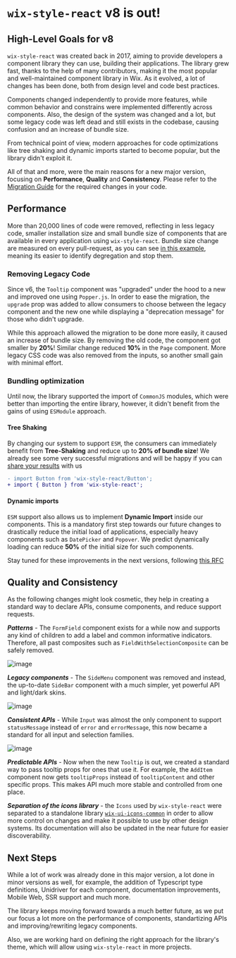 # `wix-style-react` v8 is out!

## High-Level Goals for v8
`wix-style-react` was created back in 2017, aiming to provide developers a component library they can use, building their applications. The library grew fast, thanks to the help of many contributors, making it the most popular and well-maintained component library in Wix. As it evolved, a lot of changes has been done, both from design level and code best practices.

Components changed independently to provide more features, while common behavior and constrains were implemented differently across components. Also, the design of the system was changed and a lot, but some legacy code was left dead and still exists in the codebase, causing confusion and an increase of bundle size.

From technical point of view, modern approaches for code optimizations like tree shaking and dynamic imports started to become popular, but the library didn't exploit it.

All of that and more, were the main reasons for a new major version, focusing on **Performance**, **Quality** and **Consistency**. Please refer to the [Migration Guide](./MIGRATION.md) for the required changes in your code.

## Performance

More than 20,000 lines of code were removed, reflecting in less legacy code, smaller installation size and small bundle size of components that are available in every application using `wix-style-react`. Bundle size change are measured on every pull-request, as you can see [in this example](https://github.com/wix/wix-style-react/pull/5013/checks), meaning its easier to identify degregation and stop them.

### Removing Legacy Code
Since v6, the `Tooltip` component was "upgraded" under the hood to a new and improved one using `Popper.js`. In order to ease the migration, the `upgrade` prop was added to allow consumers to choose between the legacy component and the new one while displaying a "deprecation message" for those who didn't upgrade.

While this approach allowed the migration to be done more easily, it caused an increase of bundle size. By removing the old code, the component got smaller by **20%**! Similar change reduced **10%** in the `Page` component. More legacy CSS code was also removed from the inputs, so another small gain with minimal effort.

### Bundling optimization
Until now, the library supported the import of `CommonJS` modules, which were better than importing the entire library, however, it didn't benefit from the gains of using `ESModule` approach.

#### Tree Shaking
By changing our system to support `ESM`, the consumers can immediately benefit from **Tree-Shaking** and reduce up to **20% of bundle size**! We already see some very successful migrations and will be happy if you can [share your results](https://mykolass.wixsite.com/biggest-looser) with us

```diff
- import Button from 'wix-style-react/Button';
+ import { Button } from 'wix-style-react';
```

#### Dynamic imports
`ESM` support also allows us to implement **Dynamic Import** inside our components.  This is a mandatory first step towards our future changes to drastically reduce the initial load of applications, especially heavy components such as `DatePicker` and `Popover`. We predict dynamically loading can reduce **50%** of the initial size for such components.

Stay tuned for these improvements in the next versions, following [this RFC](https://github.com/wix/wix-style-react/issues/4847)

## Quality and Consistency
As the following changes might look cosmetic, they help in creating a standard way to declare APIs, consume components, and reduce support requests.

***Patterns*** - The `FormField` component exists for a while now and supports any kind of children to add a label and common informative indicators. Therefore, all past composites such as `FieldWithSelectionComposite` can be safely removed.

![image](https://user-images.githubusercontent.com/6093192/77247248-dc1b5000-6c37-11ea-91d0-6601e4243a52.png)

***Legacy components*** - The `SideMenu` component was removed and instead, the up-to-date `SideBar` component with a much simpler, yet powerful API and light/dark skins.

![image](https://user-images.githubusercontent.com/6093192/77247093-619e0080-6c36-11ea-9ba2-6ff9c257cae9.png)

***Consistent APIs*** - While `Input` was almost the only component to support `statusMessage` instead of `error` and `errorMessage`, this now became a standard for all input and selection families.

![image](https://user-images.githubusercontent.com/6093192/77247069-18e64780-6c36-11ea-9e9e-1abd7e6d37d0.png)

***Predictable APIs*** - Now when the new `Tooltip` is out, we created a standard way to pass tooltip props for ones that use it. For example, the `AddItem` component now gets `tooltipProps` instead of `tooltipContent` and other specific props. This makes API much more stable and controlled from one place.

***Separation of the icons library*** - the `Icons` used by `wix-style-react` were separated to a standalone library [`wix-ui-icons-common`](https://wix-wix-ui-icons-common.surge.sh/) in order to allow more control on changes and make it possible to use by other design systems. Its documentation will also be updated in the near future for easier discoverability.

## Next Steps
While a lot of work was already done in this major version, a lot done in minor versions as well, for example, the addition of Typescript type definitions, Unidriver for each component, documentation improvements, Mobile Web, SSR support and much more.

The library keeps moving forward towards a much better future, as we put our focus a lot more on the performance of components, standartizing APIs and improving/rewriting legacy components.

Also, we are working hard on defining the right approach for the library's theme, which will allow using `wix-style-react` in more projects.